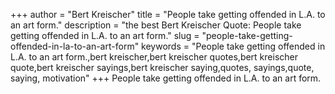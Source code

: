 +++
author = "Bert Kreischer"
title = "People take getting offended in L.A. to an art form."
description = "the best Bert Kreischer Quote: People take getting offended in L.A. to an art form."
slug = "people-take-getting-offended-in-la-to-an-art-form"
keywords = "People take getting offended in L.A. to an art form.,bert kreischer,bert kreischer quotes,bert kreischer quote,bert kreischer sayings,bert kreischer saying,quotes, sayings,quote, saying, motivation"
+++
People take getting offended in L.A. to an art form.
